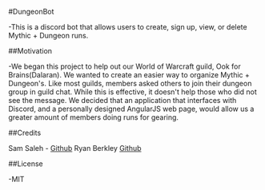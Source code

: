 #DungeonBot

-This is a discord bot that allows users to create, sign up, view, or delete Mythic + Dungeon runs.

##Motivation

-We began this project to help out our World of Warcraft guild, Ook for Brains(Dalaran).  We wanted to create an easier way to organize Mythic + Dungeon's.  Like most guilds, members asked
 others to join their dungeon group in guild chat.  While this is effective, it doesn't help those who did not see the message.  We decided that an application that interfaces with Discord,
 and a personally designed AngularJS web page, would allow us a greater amount of members doing runs for gearing.  
 
 
 ##Credits
 
 Sam Saleh - [Github](https://github.com/greeneggsandspam)
 Ryan Berkley [Github](https://github.com/Hookeo)
 
 ##License
 
 -MIT

